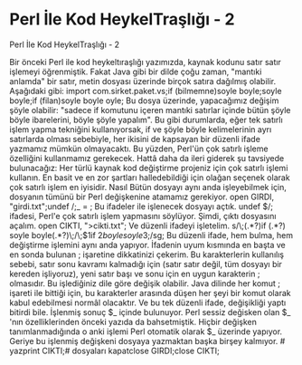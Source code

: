 # Perl İle Kod HeykelTraşlığı - 2


Perl İle Kod HeykelTraşlığı - 2



 Bir önceki Perl ile kod heykeltıraşlığı yazımızda, kaynak kodunu satır satır işlemeyi öğrenmiştik.               Fakat Java gibi bir dilde çoğu zaman, "mantıki anlamda" bir satır, metin dosyası üzerinde birçok satıra dağılmış olabilir. Aşağıdaki gibi:               import com.sirket.paket.vs;if (bilmemne)soyle boyle;soyle boyle;if (filan)soyle boyle oyle;              Bu dosya üzerinde, yapacağımız değişim şöyle olabilir: "sadece if komutunu içeren mantıki satırlar içinde bütün şöyle böyle ibarelerini, böyle şöyle yapalım". Bu gibi durumlarda, eğer tek satırlı işlem yapma tekniğini kullanıyorsak, if ve şöyle böyle kelimelerinin ayrı satırlarda olması sebebiyle, her ikisini de kapsayan bir düzenli ifade yazmamız mümkün olmayacaktı. Bu yüzden, Perl'ün çok satırlı işleme özelliğini kullanmamız gerekecek.              Hattâ daha da ileri giderek şu tavsiyede bulunacağız: Her türlü kaynak kod değiştirme projeniz için çok satırlı işlemi kullanın. En basit ve en zor şartları halledebildiği için olağan seçenek olarak çok satırlı işlem en iyisidir.          Nasıl          Bütün dosyayı aynı anda işleyebilmek için, dosyanın tümünü bir Perl değişkenine atamamız gerekiyor.                open GIRDI, "girdi.txt";undef $/;$_ = <GIRDI>;              Bu ifadeler ile işlenecek dosyayı açtık. undef $/; ifadesi, Perl'e çok satırlı işlem yapmasını söylüyor.               Şimdi, çıktı dosyasını açalım.               open CIKTI, ">cikti.txt";              Ve düzenli ifadeyi işletelim.               s/\;(.*?)if (.*?) soyle boyle(.*?)\;/\;$1if $2 boyle soyle$3\;/sg;              Bu düzenli ifade, hem bulma, hem değiştirme işlemini aynı anda yapıyor. İfadenin uyum kısmında en başta ve en sonda bulunan ; işaretine dikkatinizi çekerim. Bu karakterlerin kullanılış sebebi, satır sonu kavramı kalmadığı için (satır satır değil, tüm dosyayı bir kereden işliyoruz), yeni satır başı ve sonu için en uygun karakterin ; olmasıdır. Bu işlediğiniz dile göre değişik olabilir. Java dilinde her komut ; işareti ile bittiği için, bu karakterler arasında düşen her şeyi bir komut olarak kabul edebilmesi normâl olacaktır.              Ve bu tek düzenli ifade, değişikliği yaptı bitirdi bile. İşlenmiş sonuç $_ içinde bulunuyor. Perl sessiz değisken olan $_ 'nın özelliklerinden önceki yazıda da bahsetmiştik. Hiçbir değişken tanımlanmadığında o anki işlemi Perl otomatik olarak $_ üzerinde yapıyor.               Geriye bu işlenmiş değişkeni dosyaya yazmaktan başka birşey kalmıyor.                # yazprint CIKTI;# dosyaları kapatclose GIRDI;close CIKTI;




